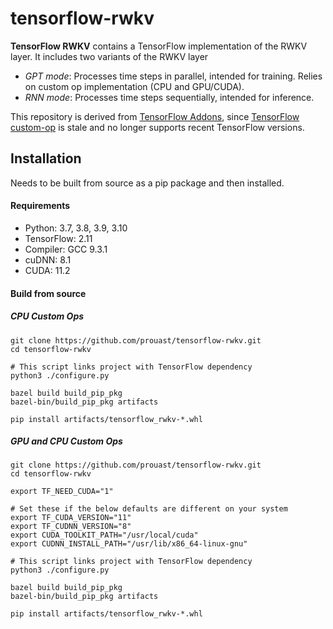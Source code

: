 # tensorflow-rwkv

**TensorFlow RWKV** contains a TensorFlow implementation of the RWKV layer.
It includes two variants of the RWKV layer

- *GPT mode*: Processes time steps in parallel, intended for training. Relies on custom op implementation (CPU and GPU/CUDA).
- *RNN mode*: Processes time steps sequentially, intended for inference.

This repository is derived from [TensorFlow Addons](https://github.com/tensorflow/addons), since [TensorFlow custom-op](https://github.com/tensorflow/custom-op) is stale and no longer supports recent TensorFlow versions.

## Installation

Needs to be built from source as a pip package and then installed.

#### Requirements

- Python: 3.7, 3.8, 3.9, 3.10
- TensorFlow: 2.11
- Compiler: GCC 9.3.1
- cuDNN: 8.1
- CUDA: 11.2

#### Build from source

##### CPU Custom Ops
```
git clone https://github.com/prouast/tensorflow-rwkv.git
cd tensorflow-rwkv

# This script links project with TensorFlow dependency
python3 ./configure.py

bazel build build_pip_pkg
bazel-bin/build_pip_pkg artifacts

pip install artifacts/tensorflow_rwkv-*.whl
```

##### GPU and CPU Custom Ops
```
git clone https://github.com/prouast/tensorflow-rwkv.git
cd tensorflow-rwkv

export TF_NEED_CUDA="1"

# Set these if the below defaults are different on your system
export TF_CUDA_VERSION="11"
export TF_CUDNN_VERSION="8"
export CUDA_TOOLKIT_PATH="/usr/local/cuda"
export CUDNN_INSTALL_PATH="/usr/lib/x86_64-linux-gnu"

# This script links project with TensorFlow dependency
python3 ./configure.py

bazel build build_pip_pkg
bazel-bin/build_pip_pkg artifacts

pip install artifacts/tensorflow_rwkv-*.whl
```
